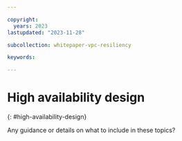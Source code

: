 ```yaml
---

copyright:
  years: 2023
lastupdated: "2023-11-28"

subcollection: whitepaper-vpc-resiliency

keywords:

---
```


# High availability design
{: #high-availability-design}

Any guidance or details on what to include in these topics?
